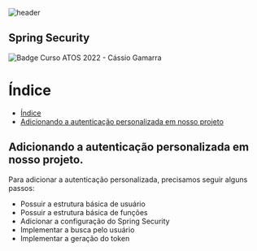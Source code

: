 ![header](https://user-images.githubusercontent.com/116769226/202857262-256420a0-1ec0-4fa7-8962-f1ffac12cc3b.png)
## Spring Security
![Badge Curso ATOS 2022 - Cássio Gamarra](https://img.shields.io/badge/Curso%20ATOS%202022-C%C3%A1ssio%20Gamarra-blue)

# Índice 

* [Índice](#índice)
* [Adicionando a autenticação personalizada em nosso projeto](#adicionando-a-autenticação-personalizada-em-nosso-projeto)

## Adicionando a autenticação personalizada em nosso projeto.
Para adicionar a autenticação personalizada, precisamos seguir alguns passos:
- Possuir a estrutura básica de usuário
- Possuir a estrutura básica de funções
- Adicionar a configuração do Spring Security
- Implementar a busca pelo usuário 
- Implementar a geração do token

